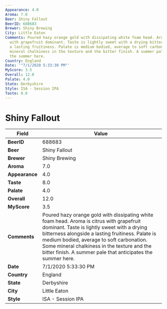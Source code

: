 ```yaml
---
Appearance: 4.0
Aroma: 7.0
Beer: Shiny Fallout
BeerID: 688683
Brewer: Shiny Brewing
City: Little Eaton
Comments: Poured hazy orange gold with dissipating white foam head. Aroma is citrus
  with grapefruit dominant. Taste is lightly sweet with a drying bitterness alongside
  a lasting fruitiness. Palate is medium bodied, average to soft carbonation. Some
  mineral chalkiness in the texture and the bitter finish. A summer pale that anticipates
  the summer here.
Country: England
Date: '"7/1/2020 5:33:30 PM"'
MyScore: 3.5
Overall: 12.0
Palate: 4.0
State: Derbyshire
Style: ISA - Session IPA
Taste: 8.0
---
```


# Shiny Fallout

| Field         | Value |
|---------------|-------|
| **BeerID** | 688683 |
| **Beer** | Shiny Fallout |
| **Brewer** | Shiny Brewing |
| **Aroma** | 7.0 |
| **Appearance** | 4.0 |
| **Taste** | 8.0 |
| **Palate** | 4.0 |
| **Overall** | 12.0 |
| **MyScore** | 3.5 |
| **Comments** | Poured hazy orange gold with dissipating white foam head. Aroma is citrus with grapefruit dominant. Taste is lightly sweet with a drying bitterness alongside a lasting fruitiness. Palate is medium bodied, average to soft carbonation. Some mineral chalkiness in the texture and the bitter finish. A summer pale that anticipates the summer here. |
| **Date** | 7/1/2020 5:33:30 PM |
| **Country** | England |
| **State** | Derbyshire |
| **City** | Little Eaton |
| **Style** | ISA - Session IPA |
